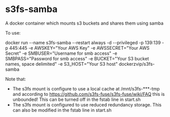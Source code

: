 # s3fs-samba
A docker container which mounts s3 buckets and shares them using samba

To use:

docker run --name s3fs-samba
--restart always -d --privileged
-p 139:139
-p 445:445
-e AWSKEY="Your AWS Key"
-e AWSSECRET="Your AWS Secret"
-e SMBUSER="Username for smb access"
-e SMBPASS="Password for smb access"
-e BUCKET="Your S3 bucket names, space delimited"
-e S3_HOST="Your S3 host"
dockerzvip/s3fs-samba
 
Note that:

* The s3fs mount is configure to use a local cache at /mnt/s3fs-***-tmp and according to https://github.com/s3fs-fuse/s3fs-fuse/wiki/FAQ this is unbounded!  This can be turned off in the fstab line in start.sh
* The s3fs mount is configured to use reduced redundancy storage. This can also be modified in the fstab line in start.sh
